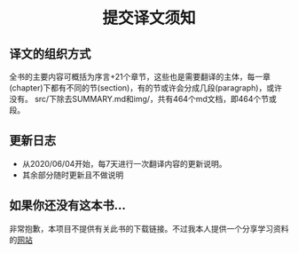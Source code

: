 <h1 align="center">提交译文须知</h1>


## 译文的组织方式
全书的主要内容可概括为序言+21个章节，这些也是需要翻译的主体，每一章(chapter)下都有不同的节(section)，有的节或许会分成几段(paragraph)，或许没有。
src/下除去SUMMARY.md和img/，共有464个md文档，即464个节或段。


## 更新日志
- 从2020/06/04开始，每7天进行一次翻译内容的更新说明。
- 其余部分随时更新且不做说明


## 如果你还没有这本书...
非常抱歉，本项目不提供有关此书的下载链接。不过我本人提供一个分享学习资料的[网站](https://salttiger.com/about/)